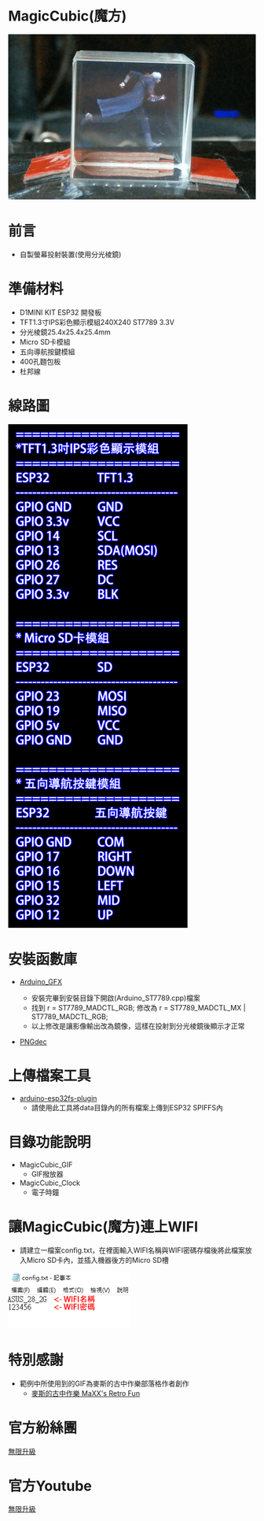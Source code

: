 # MagicCubic(魔方)
![alt MagicCubic](https://github.com/channel2007/MagicCubic/blob/master/Images/MagicCubic.png "MagicCubic")

# 前言
* 自製螢幕投射裝置(使用分光棱鏡)

# 準備材料
* D1MINI KIT ESP32 開發板
* TFT1.3寸IPS彩色顯示模組240X240 ST7789 3.3V
* 分光棱鏡25.4x25.4x25.4mm
* Micro SD卡模組
* 五向導航按鍵模組
* 400孔麵包板
* 杜邦線

# 線路圖
![alt WiringDiagram](https://github.com/channel2007/MagicCubic/blob/master/Images/WiringDiagram.png "WiringDiagram")

# 安裝函數庫
* [Arduino_GFX](https://github.com/moononournation/Arduino_GFX)
  * 安裝完畢到安裝目錄下開啟(Arduino_ST7789.cpp)檔案
  * 找到 r = ST7789_MADCTL_RGB; 修改為 r = ST7789_MADCTL_MX | ST7789_MADCTL_RGB;
  * 以上修改是讓影像輸出改為鏡像，這樣在投射到分光棱鏡後顯示才正常
 
* [PNGdec](https://github.com/bitbank2/PNGdec)

# 上傳檔案工具
* [arduino-esp32fs-plugin](https://github.com/me-no-dev/arduino-esp32fs-plugin/releases/)
  * 請使用此工具將data目錄內的所有檔案上傳到ESP32 SPIFFS內

# 目錄功能說明
* MagicCubic_GIF
  * GIF撥放器  
* MagicCubic_Clock
  * 電子時鐘    

# 讓MagicCubic(魔方)連上WIFI
* 請建立一檔案config.txt，在裡面輸入WIFI名稱與WIFI密碼存檔後將此檔案放入Micro SD卡內，並插入機器後方的Micro SD槽

![alt Wifi](https://github.com/channel2007/MagicCubic/blob/master/Images/Wifi.png "Wifi")

# 特別感謝
* 範例中所使用到的GIF為麥斯的古中作樂部落格作者創作
  * [麥斯的古中作樂 MaXX's Retro Fun](https://maxxkao.blogspot.com/)

# 官方紛絲團 
[無限升級](https://www.facebook.com/unlimited.upgrade/posts/2840132506240869?notif_id=1617421138749926&notif_t=page_post_reaction&ref=notif)

# 官方Youtube
[無限升級](https://www.youtube.com/channel/UC4reRKznNk1CcjZfxKUdMuw)
